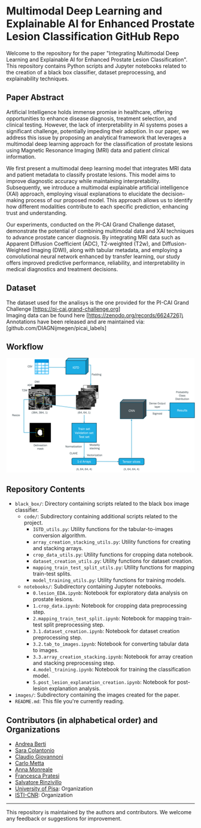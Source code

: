 # Multimodal Deep Learning and Explainable AI for Enhanced Prostate Lesion Classification GitHub Repo

Welcome to the repository for the paper "Integrating Multimodal Deep Learning and Explainable AI for Enhanced Prostate Lesion Classification".
This repository contains Python scripts and Jupyter notebooks related to the creation of a black box classifier, dataset preprocessing, and explainability techniques.

## Paper Abstract

Artificial Intelligence holds immense promise in healthcare, offering opportunities to enhance disease diagnosis, treatment selection, and clinical testing. However, the lack of interpretability in AI systems poses a significant challenge, potentially impeding their adoption. In our paper, we address this issue by proposing an analytical framework that leverages a multimodal deep learning approach for the classification of prostate lesions using Magnetic Resonance Imaging (MRI) data and patient clinical information.

We first present a multimodal deep learning model that integrates MRI data and patient metadata to classify prostate lesions. This model aims to improve diagnostic accuracy while maintaining interpretability. Subsequently, we introduce a multimodal explainable artificial intelligence (XAI) approach, employing visual explanations to elucidate the decision-making process of our proposed model. This approach allows us to identify how different modalities contribute to each specific prediction, enhancing trust and understanding.

Our experiments, conducted on the PI-CAI Grand Challenge dataset, demonstrate the potential of combining multimodal data and XAI techniques to advance prostate cancer diagnosis. By integrating MRI data such as Apparent Diffusion Coefficient (ADC), T2-weighted (T2w), and Diffusion-Weighted Imaging (DWI), along with tabular metadata, and employing a convolutional neural network enhanced by transfer learning, our study offers improved predictive performance, reliability, and interpretability in medical diagnostics and treatment decisions.

## Dataset
The dataset used for the analisys is the one provided for the PI-CAI Grand Challenge [https://pi-cai.grand-challenge.org] \
Imaging data can be found here [https://zenodo.org/records/6624726]\
Annotations have been released and are maintained via: [github.com/DIAGNijmegen/picai_labels]

## Workflow
![Workflow XAI Prostate](images/workflow_xai_prostate.png)

## Repository Contents

- `black_box/`: Directory containing scripts related to the black box image classifier.
  - `code/`: Subdirectory containing additional scripts related to the project.
    - `IGTD_utils.py`: Utility functions for the tabular-to-images conversion algorithm.
    - `array_creation_stacking_utils.py`: Utility functions for creating and stacking arrays.
    - `crop_data_utils.py`: Utility functions for cropping data notebook.
    - `dataset_creation_utils.py`: Utility functions for dataset creation.
    - `mapping_train_test_split_utils.py`: Utility functions for mapping train-test splits.
    - `model_training_utils.py`: Utility functions for training models.
  - `notebooks/`: Subdirectory containing Jupyter notebooks.
    - `0.lesion_EDA.ipynb`: Notebook for exploratory data analysis on prostate lesions.
    - `1.crop_data.ipynb`: Notebook for cropping data preprocessing step.
    - `2.mapping_train_test_split.ipynb`: Notebook for mapping train-test split preprocessing step.
    - `3.1.dataset_creation.ipynb`: Notebook for dataset creation preprocessing step.
    - `3.2.tab_to_images.ipynb`: Notebook for converting tabular data to images.
    - `3.3.array_creation_stacking.ipynb`: Notebook for array creation and stacking preprocessing step.
    - `4.model_training.ipynb`: Notebook for training the classification model.
    - `5.post_lesion_explanation_creation.ipynb`: Notebook for post-lesion explanation analysis.
- `images/`: Subdirectory containing the images created for the paper. 
- `README.md`: This file you're currently reading.

<!---
## Citation
If you find our work helpful, please consider citing our paper:
\[citation\]
-->


## Contributors (in alphabetical order) and Organizations
- [Andrea Berti](https://github.com/----)
- [Sara Colantonio](https://github.com/----)
- [Claudio Giovannoni]([https://github.com/johndoe](https://github.com/cgiova))
- [Carlo Metta](https://github.com/----)
- [Anna Monreale](https://github.com/----)
- [Francesca Pratesi](https://github.com/----)
- [Salvatore Rinzivillo](https://github.com/----)
- [University of Pisa]([https://github.com/unipisa]): Organization
- [ISTI-CNR]((https://www.isti.cnr.it/en/)): Organization

---
This repository is maintained by the authors and contributors. We welcome any feedback or suggestions for improvement.
